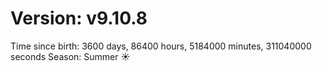 # Version: v9.10.8
Time since birth: 3600 days, 86400 hours, 5184000 minutes, 311040000 seconds
Season: Summer ☀️
